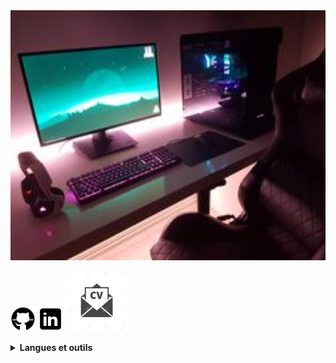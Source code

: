 <!---# ![sadouni-khouira](https://github.com/sadouni-khouira/sadouni-khouira/blob/main/images.jpeg)--->
<!-----<img align='center' width=50%   margin-right:80px src="https://github.com/sadouni-khouira/sadouni-khouira/blob/main/gifdev.gif"> <br/>)----->
<img align='center' width=100% height="400" src="https://github.com/sadouni-khouira/sadouni-khouira/blob/main/img6.jpg">

<br/>
  
  <a href="https://github.com/sadouni-khouira" ><img  height="40" width="40px" src="https://github.com/sadouni-khouira/sadouni-khouira/blob/main/github.png"></a>
  <a href="linkedin.com/in/khouira-sadouni-8a8359139" ><img  height="40" width="40px" src="https://github.com/sadouni-khouira/sadouni-khouira/blob/main/linkedin.png"></a>
 <a href="https://github.com/sadouni-khouira/sadouni-khouira/blob/main/CVkhouira.pdf" ><img height="100" width="100px" src="https://github.com/sadouni-khouira/sadouni-khouira/blob/main/cv2.jpeg"></a>
     
<details>
<br/>
   <summary><b> Langues et outils</summary> 
<!-----<sumary> <strong>------>
     <h3> Langage de structure, de mise en forme et de programmation :</h3>
       <!---- </strong></sumary><br/><br/>------>
            
   <img src="https://github.com/sadouni-khouira/sadouni-khouira/blob/main/TOUT.png">   <br/>
   <img  alt="Visual Studio Code" width="50px" src="https://raw.githubusercontent.com/GroovyHooked/GroovyHooked/main/visual-studio-code.png">
 
 <!--- .Frameworks: Bootstrap, Jquery et Laravel <br/>--->
   
  <!---.Mise en place de Responsive Design, mise en place du versionning <br/> --->                                                  
  .<h3>SGBD :</h3>    
   <img src="https://github.com/sadouni-khouira/sadouni-khouira/blob/main/SQL1.jpeg"> <br/>
   .<h3>Initiation aux méthodes Agile .Appuyer sur l'image !</h3> <br/>
   <br/>
    <a href="https://www.youtube.com/watch?v=NnrI77xVMOc" ><img  height="500" width="800px" src="https://github.com/sadouni-khouira/sadouni-khouira/blob/main/imageagile.jpg"></a>
   
.<h3>Certification OPQUAST "Maîtrise de la qualité en projet Web - V4"</h3><br/><br/> 
  <img src="https://github.com/sadouni-khouira/sadouni-khouira/blob/main/opquast.png"> <br/>
       
         Avancement :100 %
         Score Moyen :100/100
         Moyenne des examens blancs :1000/1000
         Examen :
         Publier en ligne
         Score :805/1000
         Délivré le :	
         17 décembre 2020
         Validité:17 décembre 2025
         Certificat:MQW-V4-2020
         Code de vérification:TGDJI1
   
   
    
</details>
 
      
      
